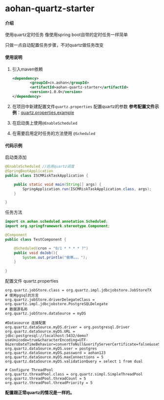 # aohan-quartz-starter

#### 介绍

使用quartz定时任务 像使用spring boot自带的定时任务一样简单

只做一点自动配置任务步骤，不对quartz做任务改变

#### 使用说明

1. 引入maven依赖
   ```xml
   <dependency>
           <groupId>cn.aohan</groupId>
           <artifactId>aohan-quartz-starter</artifactId>
           <version>1.0.0</version>
   </dependency>    
   ```
2. 在项目中新建配置文件`quartz.properties` 配置quartz的参数
    **参考配置文件示例**：[quartz.properties.example](src/main/resources/quartz.properties.example)
3. 在启动类上使用`@EnableScheduled`

4. 在需要启用定时任务的方法使用 `@Scheduled`



#### 代码示例

启动类添加

```java
@EnableScheduled //启用quartz调度
@SpringBootApplication
public class ISCMRiskTaskApplication {

    public static void main(String[] args) {
        SpringApplication.run(ISCMRiskTaskApplication.class, args);
    }

}

```

任务方法

```java
import cn.aohan.scheduled.annotation.Scheduled;
import org.springframework.stereotype.Component;

@Component
public class TestComponent {

    @Scheduled(cron = "0/1 * * * * ?")
    public void doJob(){
        System.out.println("傲寒。。。");
    }
    
}

```

配置文件 quartz.properties

```properties
org.quartz.jobStore.class = org.quartz.impl.jdbcjobstore.JobStoreTX
# 使用pgsql的方言
org.quartz.jobStore.driverDelegateClass = org.quartz.impl.jdbcjobstore.PostgreSQLDelegate
# 数据源名称
org.quartz.jobStore.dataSource = myDS

#Datasource 连接配置
org.quartz.dataSource.myDS.driver = org.postgresql.Driver
org.quartz.dataSource.myDS.URL = jdbc:postgresql://localhost:5432/demo?useUnicode=true&characterEncoding=UTF-8&zeroDateTimeBehavior=convertToNull&verifyServerCertificate=false&useSSL=false&allowMultiQueries=true&serverTimezone=Asia/Shanghai
org.quartz.dataSource.myDS.user = postgres
org.quartz.dataSource.myDS.password = aohan123
org.quartz.dataSource.myDS.maxConnections = 5
org.quartz.dataSource.myDS.validationQuery = select 1 from dual

# Configure ThreadPool
org.quartz.threadPool.class = org.quartz.simpl.SimpleThreadPool
org.quartz.threadPool.threadCount = 5
org.quartz.threadPool.threadPriority = 5

```

**配置跟正常quartz的情况是一样的。**
